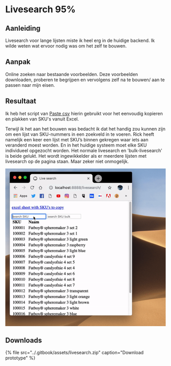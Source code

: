 # Livesearch 95%

## Aanleiding

Livesearch voor lange lijsten miste ik heel erg in de huidige backend. Ik wilde weten wat ervoor nodig was om het zelf te bouwen.

## Aanpak

Online zoeken naar bestaande voorbeelden. Deze voorbeelden downloaden, proberen te begrijpen en vervolgens zelf na te bouwen/ aan te passen naar mijn eisen.

## Resultaat 

Ik heb het script van [Paste csv](6.-paste-csv.md) hierin gebruikt voor het eenvoudig kopieren en plakken van SKU's vanuit Excel. 

Terwijl ik het aan het bouwen was bedacht ik dat het handig zou kunnen zijn om een lijst van SKU-nummers in een zoekveld in te voeren. Rick heeft namelijk een keer een lijst met SKU’s binnen gekregen waar iets aan veranderd moest worden. En in het huidige systeem moet elke SKU individueel opgezocht worden. Het normale livesearch en 'bulk-livesearch' is beide gelukt. Het wordt ingewikkelder als er meerdere lijsten met livesearch op de pagina staan. Maar zeker niet onmogelijk.

![](../.gitbook/assets/livesearch.gif)

## Downloads

{% file src="../.gitbook/assets/livesearch.zip" caption="Download prototype" %}

